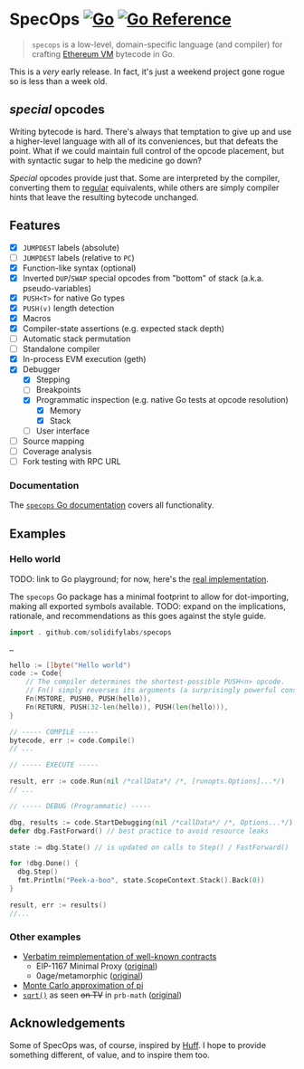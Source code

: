 # SpecOps [![Go](https://github.com/solidifylabs/specops/actions/workflows/go.yml/badge.svg)](https://github.com/solidifylabs/specops/actions/workflows/go.yml) [![Go Reference](https://pkg.go.dev/badge/github.com/solidifylabs/specops.svg)](https://pkg.go.dev/github.com/solidifylabs/specops)

> `specops` is a low-level, domain-specific language (and compiler) for crafting [Ethereum VM](https://ethereum.org/en/developers/docs/evm) bytecode in Go.

This is a _very_ early release. In fact, it's just a weekend project gone rogue
so is less than a week old.

## _special_ opcodes

Writing bytecode is hard. There's always that temptation to give up and use a
higher-level language with all of its conveniences, but that defeats the point.
What if we could maintain full control of the opcode placement, but with
syntactic sugar to help the medicine go down?

*Special* opcodes provide just that. Some are interpreted by the compiler,
converting them to
[regular](https://pkg.go.dev/github.com/ethereum/go-ethereum/core/vm#OpCode)
equivalents, while others are simply compiler hints that leave the resulting
bytecode unchanged.

## Features

- [x] `JUMPDEST` labels (absolute)
- [ ] `JUMPDEST` labels (relative to `PC`)
- [x] Function-like syntax (optional)
- [x] Inverted `DUP`/`SWAP` special opcodes from "bottom" of stack (a.k.a. pseudo-variables)
- [x] `PUSH<T>` for native Go types
- [X] `PUSH(v)` length detection
- [x] Macros
- [x] Compiler-state assertions (e.g. expected stack depth)
- [ ] Automatic stack permutation
- [ ] Standalone compiler
- [x] In-process EVM execution (geth)
- [x] Debugger
  * [x] Stepping
  * [ ] Breakpoints
  * [x] Programmatic inspection (e.g. native Go tests at opcode resolution)
    * [x] Memory
    * [x] Stack
  * [ ] User interface
- [ ] Source mapping
- [ ] Coverage analysis
- [ ] Fork testing with RPC URL

### Documentation

The [`specops` Go
documentation](https://pkg.go.dev/github.com/solidifylabs/specops) covers all
functionality.

## Examples

### Hello world

TODO: link to Go playground; for now, here's the [real implementation](https://github.com/solidifylabs/specops/blob/41efe932c9a85e45ce705b231577447e6c944487/examples_test.go#L12).

The `specops` Go package has a minimal footprint to allow for dot-importing,
making all exported symbols available. TODO: expand on the implications,
rationale, and recommendations as this goes against the style guide.

```go
import . github.com/solidifylabs/specops

…

hello := []byte("Hello world")
code := Code{
    // The compiler determines the shortest-possible PUSH<n> opcode.
    // Fn() simply reverses its arguments (a surprisingly powerful construct)!
    Fn(MSTORE, PUSH0, PUSH(hello)),
    Fn(RETURN, PUSH(32-len(hello)), PUSH(len(hello))),
}

// ----- COMPILE -----
bytecode, err := code.Compile()
// ...

// ----- EXECUTE -----

result, err := code.Run(nil /*callData*/ /*, [runopts.Options]...*/)
// ...

// ----- DEBUG (Programmatic) -----

dbg, results := code.StartDebugging(nil /*callData*/ /*, Options...*/)
defer dbg.FastForward() // best practice to avoid resource leaks

state := dbg.State() // is updated on calls to Step() / FastForward()

for !dbg.Done() {
  dbg.Step()
  fmt.Println("Peek-a-boo", state.ScopeContext.Stack().Back(0))
}

result, err := results()
//...
```

### Other examples

- [Verbatim reimplementation of well-known contracts](https://github.com/solidifylabs/specops/blob/41efe932c9a85e45ce705b231577447e6c944487/examples_test.go#L34) 
  * EIP-1167 Minimal Proxy ([original](https://eips.ethereum.org/EIPS/eip-1167#specification))
  * 0age/metamorphic ([original](https://github.com/0age/metamorphic/blob/55adac1d2487046002fc33a5dff7d669b5419a3a/contracts/MetamorphicContractFactory.sol#L55))
- [Monte Carlo approximation of pi](https://github.com/solidifylabs/specops/blob/41efe932c9a85e45ce705b231577447e6c944487/examples_test.go#L158)
- [`sqrt()`](https://github.com/solidifylabs/specops/blob/41efe932c9a85e45ce705b231577447e6c944487/examples_test.go#L246) as seen ~~on TV~~ in `prb-math` ([original](https://github.com/PaulRBerg/prb-math/blob/5b6279a0cf7c1b1b6a5cc96082811f7ef620cf60/src/Common.sol#L595))

## Acknowledgements

Some of SpecOps was, of course, inspired by
[Huff](https://github.com/huff-language). I hope to provide something different,
of value, and to inspire them too.
